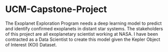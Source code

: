 # UCM-Capstone-Project

The Exoplanet Exploration Program needs a deep learning model to predict and identify confirmed exoplanets in distant star systems. The stakeholders of this project are all exoplanetary scientist working at NASA. I have been contracted as a Data Scientist to create this model given the Kepler Object of Interest (KOI) Dataset.

